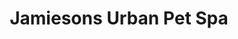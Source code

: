 ---
title: "Jamiesons Urban Pet Spa"
url: /cincinnati/jamiesons-urban-pet-spa/
shop: pet grooming
---